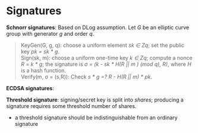 # Signatures

**Schnorr signatures**: Based on DLog assumption. Let _G_ be an elliptic curve group with generator _g_ and order _q_.
> KeyGen(G, g, q): choose a uniform element _sk &isin; Zq_; set the public key _pk = sk * g_.  
> Sign(sk, m): choose a uniform one-time key _k &isin; Zq_; compute a nonce _R = k * g_; the signature is _&sigma; = (k - sk * H(R || m ) (mod q), R)_, where _H_ is a hash function.  
> Verify(m, &sigma; = (s,R)): Check _s * g =? R - H(R || m) * pk_.

**ECDSA signatures**:

**Threshold signature**: signing/secret key is split into _shares_; producing a signature requires some threshold number of shares.
- a threshold signature should be indistinguishable from an ordinary signature
